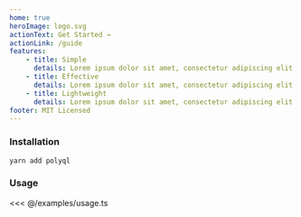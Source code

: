 ```yaml
---
home: true
heroImage: logo.svg
actionText: Get Started →
actionLink: /guide
features:
    - title: Simple
      details: Lorem ipsum dolor sit amet, consectetur adipiscing elit.
    - title: Effective
      details: Lorem ipsum dolor sit amet, consectetur adipiscing elit.
    - title: Lightweight
      details: Lorem ipsum dolor sit amet, consectetur adipiscing elit.
footer: MIT Licensed
---
```


### Installation

```
yarn add polyql
```

### Usage

<<< @/examples/usage.ts

